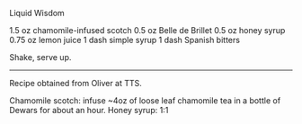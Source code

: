 Liquid Wisdom

1.5 oz  chamomile-infused scotch
0.5 oz  Belle de Brillet
0.5 oz  honey syrup
0.75 oz lemon juice
1 dash  simple syrup
1 dash  Spanish bitters

Shake, serve up. 

--------------------

Recipe obtained from Oliver at TTS.

Chamomile scotch: infuse ~4oz of loose leaf chamomile tea in a bottle of Dewars for about an hour. 
Honey syrup: 1:1